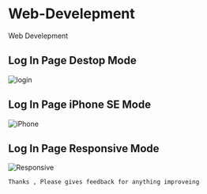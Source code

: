 # Web-Develepment
Web Develepment

## Log In Page Destop Mode

![login](https://user-images.githubusercontent.com/75454756/169239545-6cd6a7e4-9bb7-4fb3-89f9-36e38c836a88.png)

## Log In Page iPhone SE Mode
![iPhone](https://user-images.githubusercontent.com/75454756/169241305-dc9844b4-ab30-4e4a-9632-3c5dcbbd7e64.png)


## Log In Page Responsive Mode
![Responsive](https://user-images.githubusercontent.com/75454756/169241514-9359e845-47af-4ca7-8f8e-a96df6b6bfab.png)


`Thanks , Please gives feedback for anything improveing` 
